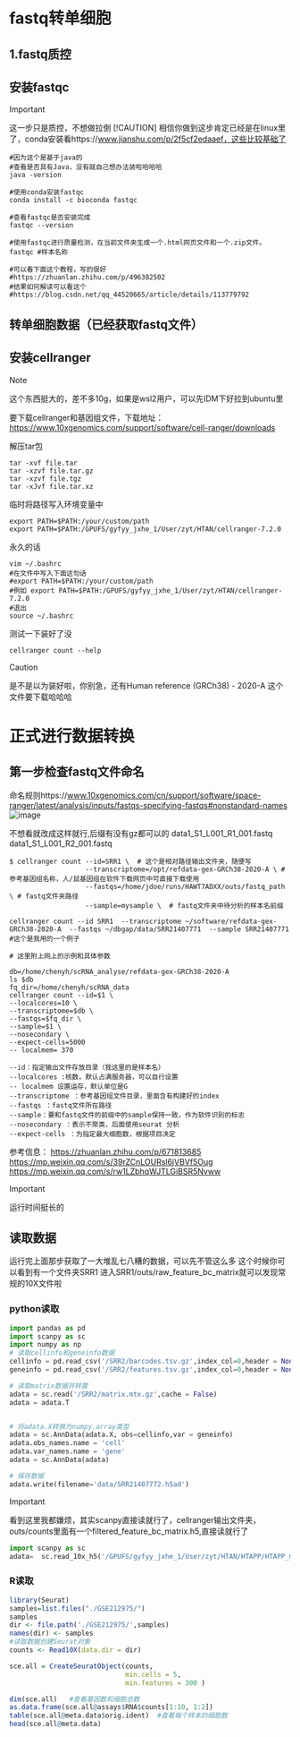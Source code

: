 # fastq转单细胞
## 1.fastq质控

## 安装fastqc
> [!IMPORTANT]
> 这一步只是质控，不想做拉倒
> [!CAUTION]
> 相信你做到这步肯定已经是在linux里了，conda安装看https://www.jianshu.com/p/2f5cf2edaaef，这些比较基础了
``` Shell
#因为这个是基于java的
#查看是否具有Java，没有就自己想办法装啦哈哈哈
java -version

#使用conda安装fastqc
conda install -c bioconda fastqc

#查看fastqc是否安装完成
fastqc --version

#使用fastqc进行质量检测，在当前文件夹生成一个.html网页文件和一个.zip文件。
fastqc #样本名称

#可以看下面这个教程，写的很好
#https://zhuanlan.zhihu.com/p/496382502
#结果如何解读可以看这个
#https://blog.csdn.net/qq_44520665/article/details/113779792
```


## 转单细胞数据（已经获取fastq文件）
## 安装cellranger
> [!NOTE]
> 这个东西挺大的，差不多10g，如果是wsl2用户，可以先IDM下好拉到ubuntu里

要下载cellranger和基因组文件，下载地址：
https://www.10xgenomics.com/support/software/cell-ranger/downloads

解压tar包
``` Shell
tar -xvf file.tar
tar -xzvf file.tar.gz
tar -xzvf file.tgz
tar -xJvf file.tar.xz
```

临时将路径写入环境变量中
``` Shell
export PATH=$PATH:/your/custom/path
export PATH=$PATH:/GPUFS/gyfyy_jxhe_1/User/zyt/HTAN/cellranger-7.2.0
```
永久的话
```
vim ~/.bashrc
#在文件中写入下面这句话
#export PATH=$PATH:/your/custom/path
#例如 export PATH=$PATH:/GPUFS/gyfyy_jxhe_1/User/zyt/HTAN/cellranger-7.2.0
#退出
source ~/.bashrc
```

测试一下装好了没
``` Shell
cellranger count --help
```
> [!CAUTION]
> 是不是以为装好啦，你别急，还有Human reference (GRCh38) - 2020-A 这个文件要下载哈哈哈


# 正式进行数据转换
## 第一步检查fastq文件命名
命名规则https://www.10xgenomics.com/cn/support/software/space-ranger/latest/analysis/inputs/fastqs-specifying-fastqs#nonstandard-names
![image](https://github.com/Lin-zikai/dbgap/assets/90697590/e0be2f0f-c870-4e97-b68b-b87daf1c057b)

不想看就改成这样就行,后缀有没有gz都可以的
data1_S1_L001_R1_001.fastq
data1_S1_L001_R2_001.fastq
``` Shell
$ cellranger count --id=SRR1 \  # 这个是相对路径输出文件夹，随便写
                   --transcriptome=/opt/refdata-gex-GRCh38-2020-A \ # 参考基因组名称，人/鼠基因组在软件下载网页中可直接下载使用
                   --fastqs=/home/jdoe/runs/HAWT7ADXX/outs/fastq_path \ # fastq文件夹路径
                   --sample=mysample \  # fastq文件夹中待分析的样本名前缀

cellranger count --id SRR1  --transcriptome ~/software/refdata-gex-GRCh38-2020-A  --fastqs ~/dbgap/data/SRR21407771  --sample SRR21407771  #这个是我用的一个例子

# 这里附上网上的示例和具体参数

db=/home/chenyh/scRNA_analyse/refdata-gex-GRCh38-2020-A  
ls $db  
fq_dir=/home/chenyh/scRNA_data
cellranger count --id=$1 \  
--localcores=10 \  
--transcriptome=$db \  
--fastqs=$fq_dir \  
--sample=$1 \ 
--nosecondary \  
--expect-cells=5000
-- localmem= 370

--id：指定输出文件存放目录（我这里的是样本名）
--localcores :核数，默认占满服务器，可以自行设置
-- localmem 设置运存，默认单位是G
--transcriptome ：参考基因组文件目录，里面含有构建好的index
--fastqs ：fastq文件所在路径
--sample：要和fastq文件的前缀中的sample保持一致，作为软件识别的标志
--nosecondary ：表示不聚类，后面使用seurat 分析
--expect-cells ：为指定最大细胞数，根据项目决定

```
参考信息：
https://zhuanlan.zhihu.com/p/671813685
https://mp.weixin.qq.com/s/39rZCnLOURsl6jVBVf5Oug
https://mp.weixin.qq.com/s/rw1LZbhqWJTLGiBSR5Nvww
> [!IMPORTANT]
> 运行时间挺长的

## 读取数据
运行完上面那步获取了一大堆乱七八糟的数据，可以先不管这么多
这个时候你可以看到有一个文件夹SRR1
进入SRR1/outs/raw_feature_bc_matrix就可以发现常规的10X文件啦
### python读取

``` python
import pandas as pd
import scanpy as sc
import numpy as np
# 读取cellinfo和geneinfo数据
cellinfo = pd.read_csv('/SRR2/barcodes.tsv.gz',index_col=0,header = None)
geneinfo = pd.read_csv('/SRR2/features.tsv.gz',index_col=0,header = None)

# 读取matrix数据并转置
adata = sc.read('/SRR2/matrix.mtx.gz',cache = False)
adata = adata.T


# 将adata.X转换为numpy.array类型
adata = sc.AnnData(adata.X, obs=cellinfo,var = geneinfo)
adata.obs_names.name = 'cell'
adata.var_names.name = 'gene'
adata = sc.AnnData(adata)

# 保存数据
adata.write(filename='data/SRR21407772.h5ad')
```

> [!IMPORTANT]
> 看到这里我都嫌烦，其实scanpy直接读就行了，cellranger输出文件夹，outs/counts里面有一个filtered_feature_bc_matrix.h5,直接读就行了
```python
import scanpy as sc
adata=  sc.read_10x_h5('/GPUFS/gyfyy_jxhe_1/User/zyt/HTAN/HTAPP/HTAPP_multi_sample/outs/count/filtered_feature_bc_matrix.h5')
```

### R读取
``` R
library(Seurat)
samples=list.files("./GSE212975/")
samples
dir <- file.path('./GSE212975/',samples)
names(dir) <- samples
#读取数据创建Seurat对象
counts <- Read10X(data.dir = dir)

sce.all = CreateSeuratObject(counts,
                             min.cells = 5,
                             min.features = 300 )

dim(sce.all)   #查看基因数和细胞总数
as.data.frame(sce.all@assays$RNA$counts[1:10, 1:2])
table(sce.all@meta.data$orig.ident)  #查看每个样本的细胞数
head(sce.all@meta.data)

```






